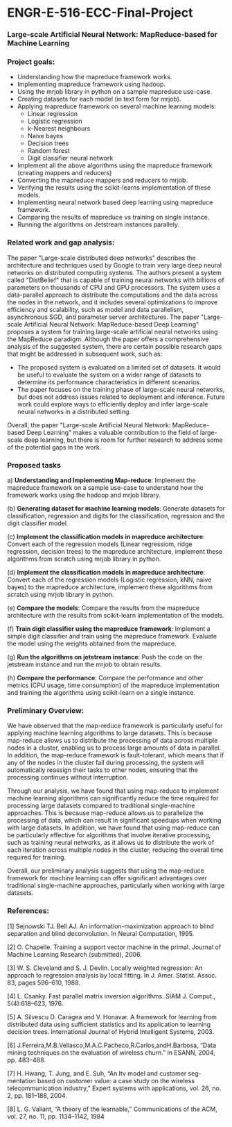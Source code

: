 # ENGR-E-516-ECC-Final-Project

### Large-scale Artificial Neural Network: MapReduce-based for Machine Learning

### Project goals:

- Understanding how the mapreduce framework works.
- Implementing mapreduce framework using hadoop.
- Using the mrjob library in python on a sample mapreduce use-case.
- Creating datasets for each model (in text form for mrjob).
- Applying mapreduce framework on several machine learning models:
  - Linear regression
  - Logistic regression
  - k-Nearest neighbours
  - Naive bayes
  - Decision trees
  - Random forest
  - Digit classifier neural network
- Implement all the above algorithms using the mapreduce framework (creating mappers and reducers)
- Converting the mapreduce mappers and reducers to mrjob.
- Verifying the results using the scikit-learns implementation of these models.
- Implementing neural network based deep learning using mapreduce framework.
- Comparing the results of mapreduce vs training on single instance.
- Running the algorithms on Jetstream instances parallely.

### Related work and gap analysis:

The paper "Large-scale distributed deep networks" describes the architecture and techniques used by Google to train very large deep neural networks on distributed computing systems. The authors present a system called "DistBelief" that is capable of training neural networks with billions of parameters on thousands of CPU and GPU processors. The system uses a data-parallel approach to distribute the computations and the data across the nodes in the network, and it includes several optimizations to improve efficiency and scalability, such as model and data parallelism, asynchronous SGD, and parameter server architectures.
The paper "Large-scale Artificial Neural Network: MapReduce-based Deep Learning" proposes a system for training large-scale artificial neural networks using the MapReduce paradigm. Although the paper offers a comprehensive analysis of the suggested system, there are certain possible research gaps that might be addressed in subsequent work, such as:
- The proposed system is evaluated on a limited set of datasets. It would be useful to evaluate the system on a wider range of datasets to determine its performance characteristics in different scenarios.
- The paper focuses on the training phase of large-scale neural networks, but does not address issues related to deployment and inference. Future work could explore ways to efficiently deploy and infer large-scale neural networks in a distributed setting.

Overall, the paper "Large-scale Artificial Neural Network: MapReduce-based Deep Learning" makes a valuable contribution to the field of large-scale deep learning, but there is room for further research to address some of the potential gaps in the work.

### Proposed tasks

a) **Understanding and Implementing Map-reduce**: Implement the mapreduce framework on a sample use-case to understand how the framework works using the hadoop and mrjob library.

(b) **Generating dataset for machine learning models**: Generate datasets for classification, regression and digits for the classification, regression and the digit classifier model.

(c) **Implement the classification models in mapreduce architecture**: Convert each of the regression models (Linear regressiom, ridge regression, decision trees) to the mapreduce architecture, implement these algorithms from scratch using mrjob library in python.

(d) **Implement the classification models in mapreduce architecture**: Convert each of the regression models (Logistic regression, kNN, naive bayes) to the mapreduce architecture, implement these algorithms from scratch using mrjob library in python.

(e) **Compare the models**: Compare the results from the mapreduce architecture with the results from scikit-learn implementation of the models.

(f) **Train digit classifier using the mapreduce framework**: Implement a simple digit classifier and train using the mapreduce framework. Evaluate the model using the weights obtained from the mapreduce.

(g) **Run the algorithms on jetstream instance**: Push the code on the jetstream instance and run the mrjob to obtain results.

(h) **Compare the performance**: Compare the performance and other metrics (CPU usage, time consumption) of the mapreduce implementation and training the algorithms using scikit-learn on a single instance.



### Preliminary Overview:

We have observed that the map-reduce framework is particularly useful for applying machine learning algorithms to large datasets. This is because map-reduce allows us to distribute the processing of data across multiple nodes in a cluster, enabling us to process large amounts of data in parallel. In addition, the map-reduce framework is fault-tolerant, which means that if any of the nodes in the cluster fail during processing, the system will automatically reassign their tasks to other nodes, ensuring that the processing continues without interruption.

Through our analysis, we have found that using map-reduce to implement machine learning algorithms can significantly reduce the time required for processing large datasets compared to traditional single-machine approaches. This is because map-reduce allows us to parallelize the processing of data, which can result in significant speedups when working with large datasets. In addition, we have found that using map-reduce can be particularly effective for algorithms that involve iterative processing, such as training neural networks, as it allows us to distribute the work of each iteration across multiple nodes in the cluster, reducing the overall time required for training.

Overall, our preliminary analysis suggests that using the map-reduce framework for machine learning can offer significant advantages over traditional single-machine approaches, particularly when working with large datasets.


### References:

[1] Sejnowski TJ. Bell AJ. An information-maximization approach to blind separation and blind deconvolution. In Neural Computation, 1995.

[2] O. Chapelle. Training a support vector machine in the primal. Journal of Machine Learning Research (submitted), 2006.

[3] W. S. Cleveland and S. J. Devlin. Locally weighted regression: An approach to regression analysis by local fitting. In J. Amer. Statist. Assoc. 83, pages 596–610, 1988.

[4] L. Csanky. Fast parallel matrix inversion algorithms. SIAM J. Comput., 5(4):618–623, 1976.

[5] A. Silvescu D. Caragea and V. Honavar. A framework for learning from distributed data using sufficient statistics and its application to learning decision trees.
International Journal of Hybrid Intelligent Systems, 2003.

[6] J.Ferreira,M.B.Vellasco,M.A.C.Pacheco,R.Carlos,andH.Barbosa, “Data mining techniques on the evaluation of wireless churn.” in ESANN, 2004, pp. 483–488.

[7] H. Hwang, T. Jung, and E. Suh, “An ltv model and customer seg- mentation based on customer value: a case study on the wireless telecommunication industry,” Expert systems with applications, vol. 26, no. 2, pp. 181–188, 2004.

[8] L. G. Valiant, “A theory of the learnable,” Communications of the ACM, vol. 27, no. 11, pp. 1134–1142, 1984






